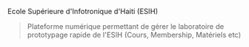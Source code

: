 Ecole Supérieure d'Infotronique d'Haiti (ESIH) 

> Plateforme numérique permettant de gérer le laboratoire de prototypage rapide de l'ESIH (Cours, Membership, Matériels etc)
